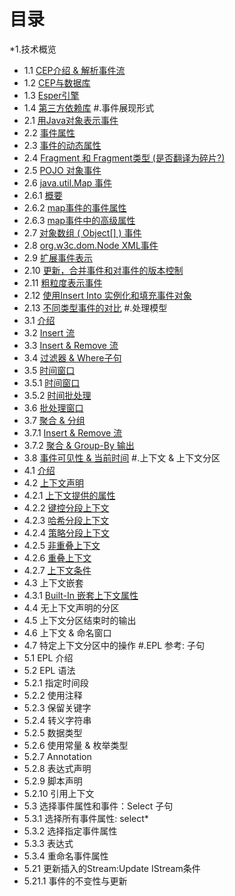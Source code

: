 **目录** 
========
*1.技术概览
 - 1.1 [CEP介绍 & 解析事件流]()
 - 1.2 [CEP与数据库]()
 - 1.3 [Esper引擎]()
 - 1.4 [第三方依赖库]()
#.事件展现形式
 - 2.1 [用Java对象表示事件]()
 - 2.2 [事件属性]()
 - 2.3 [事件的动态属性]()
 - 2.4 [Fragment 和 Fragment类型 (是否翻译为碎片?)]()
 - 2.5 [POJO 对象事件]()
 - 2.6 [java.util.Map 事件]()
  - 2.6.1 [概要](2.6.1.md)
  - 2.6.2 [map事件的事件属性](2.6.2.md)
  - 2.6.3 [map事件中的高级属性](2.6.3.md)   
 - 2.7 [对象数组 ( Object[] ) 事件]()
 - 2.8 [org.w3c.dom.Node XML事件]()
 - 2.9 [扩展事件表示]()
 - 2.10 [更新，合并事件和对事件的版本控制]()
 - 2.11 [粗粒度表示事件]()
 - 2.12 [使用Insert Into 实例化和填充事件对象]()
 - 2.13 [不同类型事件的对比]()
#.处理模型
 - 3.1 [介绍]()
 - 3.2 [Insert 流]()
 - 3.3 [Insert & Remove 流]()
 - 3.4 [过滤器 & Where子句]()
 - 3.5 [时间窗口]()
  - 3.5.1 [时间窗口]()
  - 3.5.2 [时间批处理]()
 - 3.6 [批处理窗口]()
 - 3.7 [聚合 & 分组]()
  - 3.7.1 [Insert & Remove 流]()
  - 3.7.2 [聚合 & Group-By 输出]()
 - 3.8 [事件可见性 & 当前时间]()
#.上下文 & 上下文分区
 - 4.1 [介绍]()
 - 4.2 [上下文声明]()
  - 4.2.1 [上下文提供的属性]()
  - 4.2.2 [键控分段上下文]()
  - 4.2.3 [哈希分段上下文]()
  - 4.2.4 [策略分段上下文]()
  - 4.2.5 [非重叠上下文]()
  - 4.2.6 [重叠上下文]()
  - 4.2.7 [上下文条件]()
 - 4.3 上下文嵌套
  - 4.3.1 [Built-In 嵌套上下文属性]()
 - 4.4 无上下文声明的分区
 - 4.5 上下文分区结束时的输出
 - 4.6 上下文 & 命名窗口
 - 4.7 特定上下文分区中的操作
#.EPL 参考: 子句
 - 5.1 EPL 介绍
 - 5.2 EPL 语法
  - 5.2.1 指定时间段
  - 5.2.2 使用注释
  -	5.2.3 保留关键字
  -	5.2.4 转义字符串
  -	5.2.5 数据类型
  -	5.2.6 使用常量 & 枚举类型
  -	5.2.7 Annotation
  -	5.2.8 表达式声明
  -	5.2.9 脚本声明
  -	5.2.10 引用上下文
 - 5.3 选择事件属性和事件：Select 子句
  - 5.3.1 选择所有事件属性: select*
  -	5.3.2 选择指定事件属性
  -	5.3.3 表达式
  - 5.3.4 重命名事件属性
 - 5.21 更新插入的Stream:Update IStream条件
  - 5.21.1 事件的不变性与更新
